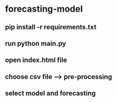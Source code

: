 # forecasting-model

## pip install -r requirements.txt

## run python main.py

## open index.html file

## choose csv file --> pre-processing

## select model and forecasting
